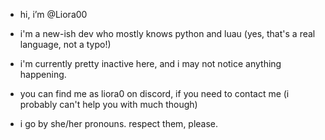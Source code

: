 - hi, i’m @Liora00
- i'm a new-ish dev who mostly knows python and luau (yes, that's a real language, not a typo!)
- i'm currently pretty inactive here, and i may not notice anything happening.

- you can find me as liora0 on discord, if you need to contact me (i probably can't help you with much though)
- i go by she/her pronouns. respect them, please.


<!---
Liora00/Liora00 is a ✨ special ✨ repository because its `README.md` (this file) appears on your GitHub profile.
You can click the Preview link to take a look at your changes.
--->
